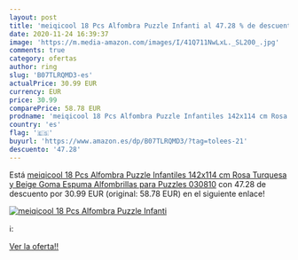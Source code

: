 ```yaml
---
layout: post
title: 'meiqicool 18 Pcs Alfombra Puzzle Infanti al 47.28 % de descuento'
date: 2020-11-24 16:39:37
image: 'https://m.media-amazon.com/images/I/41Q711NwLxL._SL200_.jpg'
comments: true
category: ofertas
author: ring
slug: 'B07TLRQMD3-es'
actualPrice: 30.99 EUR
currency: EUR
price: 30.99
comparePrice: 58.78 EUR
prodname: 'meiqicool 18 Pcs Alfombra Puzzle Infantiles 142x114 cm Rosa Turquesa y Beige Goma Espuma Alfombrillas para Puzzles 030810'
country: 'es'
flag: '🇪🇸'
buyurl: 'https://www.amazon.es/dp/B07TLRQMD3/?tag=tolees-21'
descuento: '47.28'
---
```


Está [meiqicool 18 Pcs Alfombra Puzzle Infantiles 142x114 cm Rosa Turquesa y Beige Goma Espuma Alfombrillas para Puzzles 030810](https://www.amazon.es/dp/B07TLRQMD3/?tag=tolees-21) con 47.28 de descuento por 30.99 EUR (original: 58.78 EUR) en el siguiente enlace!

[![meiqicool 18 Pcs Alfombra Puzzle Infanti](https://m.media-amazon.com/images/I/41Q711NwLxL._SL200_.jpg)](https://www.amazon.es/dp/B07TLRQMD3/?tag=tolees-21)

ℹ️:


[Ver la oferta!!](https://www.amazon.es/dp/B07TLRQMD3/?tag=tolees-21)
